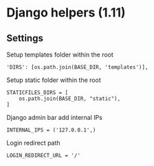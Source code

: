 # Django helpers (1.11)

## Settings


Setup templates folder within the root
```
'DIRS': [os.path.join(BASE_DIR, 'templates')],
```

Setup static folder within the root
```
STATICFILES_DIRS = [
    os.path.join(BASE_DIR, "static"),
]
```

Django admin bar add internal IPs
```
INTERNAL_IPS = ('127.0.0.1',)
```

Login redirect path
```
LOGIN_REDIRECT_URL = '/'
```